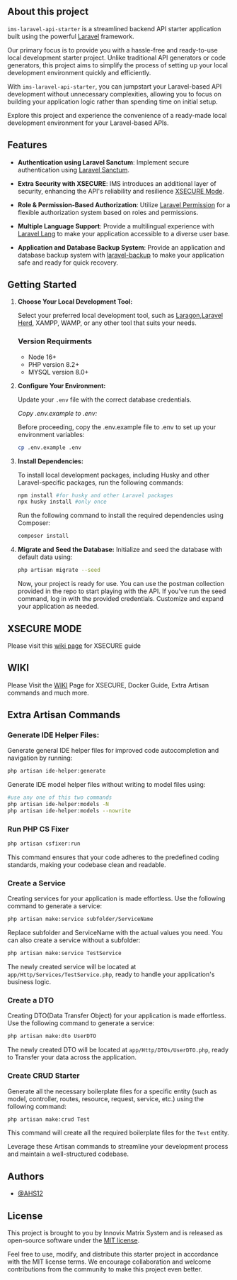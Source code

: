 ## About this project

`ims-laravel-api-starter` is a streamlined backend API starter application built using the powerful [Laravel](https://laravel.com/) framework.

Our primary focus is to provide you with a hassle-free and ready-to-use local development starter project. Unlike traditional API generators or code generators, this project aims to simplify the process of setting up your local development environment quickly and efficiently.

With `ims-laravel-api-starter`, you can jumpstart your Laravel-based API development without unnecessary complexities, allowing you to focus on building your application logic rather than spending time on initial setup.

Explore this project and experience the convenience of a ready-made local development environment for your Laravel-based APIs.

## Features

-   **Authentication using Laravel Sanctum**: Implement secure authentication using [Laravel Sanctum](https://laravel.com/docs/11.x/sanctum).

-   **Extra Security with XSECURE**: IMS introduces an additional layer of security, enhancing the API's reliability and resilience [XSECURE Mode](https://github.com/Innovix-Matrix-Systems/ims-laravel-api-starter/wiki/XSECURE-setup).

-   **Role & Permission-Based Authorization**: Utilize [Laravel Permission](https://spatie.be/docs/laravel-permission/v6/introduction) for a flexible authorization system based on roles and permissions.

-   **Multiple Language Support**: Provide a multilingual experience with [Laravel Lang](https://laravel-lang.com/) to make your application accessible to a diverse user base.

-   **Application and Database Backup System**: Provide an application and database backup system with [laravel-backup](https://spatie.be/docs/laravel-backup/v8/introduction) to make your application safe and ready for quick recovery.

## Getting Started

1. **Choose Your Local Development Tool:**

   Select your preferred local development tool, such as [Laragon](https://github.com/leokhoa/laragon),[Laravel Herd](https://herd.laravel.com), XAMPP, WAMP, or any other tool that suits your needs.

   ### Version Requirments ###
   - Node 16+
   - PHP version 8.2+
   - MYSQL version 8.0+


2. **Configure Your Environment:**

   Update your `.env` file with the correct database credentials.

   *Copy .env.example to .env:*

   Before proceeding, copy the .env.example file to .env to set up your environment variables:

   ```bash
   cp .env.example .env
   ```


3. **Install Dependencies:**

   To install local development packages, including Husky and other Laravel-specific packages, run the following commands:

   ```bash
   npm install #for husky and other Laravel packages
   npx husky install #only once
   ```

   Run the following command to install the required dependencies using Composer:

   ```bash
   composer install
   ```

4. **Migrate and Seed the Database:**
    Initialize and seed the database with default data using:
    ```bash 
    php artisan migrate --seed
    ```

    Now, your project is ready for use. You can use the postman collection provided in the repo to start playing with the API. If you've run the seed command, log in with the provided credentials. Customize and expand your application as needed.

## XSECURE MODE
Please visit this [wiki page](https://github.com/Innovix-Matrix-Systems/ims-laravel-api-starter/wiki/XSECURE-setup) for XSECURE guide

## WIKI
Please Visit the [WIKI](https://github.com/Innovix-Matrix-Systems/ims-laravel-api-starter/wiki) Page for XSECURE, Docker Guide, Extra Artisan commands and much more.

## Extra Artisan Commands

### Generate IDE Helper Files:

Generate general IDE helper files for improved code autocompletion and navigation by running:

```bash
php artisan ide-helper:generate
```

Generate IDE model helper files without writing to model files using:

```bash
#use any one of this two commands
php artisan ide-helper:models -N
php artisan ide-helper:models --nowrite
```

### Run PHP CS Fixer

```bash
php artisan csfixer:run
```

This command ensures that your code adheres to the predefined coding standards, making your codebase clean and readable.

### Create a Service

Creating services for your application is made effortless. Use the following command to generate a service:

```bash
php artisan make:service subfolder/ServiceName
```

Replace subfolder and ServiceName with the actual values you need. You can also create a service without a subfolder:

```bash
php artisan make:service TestService
```

The newly created service will be located at `app/Http/Services/TestService.php`, ready to handle your application's business logic.

### Create a DTO

Creating DTO(Data Transfer Object) for your application is made effortless. Use the following command to generate a service:


```bash
php artisan make:dto UserDTO
```

The newly created DTO will be located at `app/Http/DTOs/UserDTO.php`, ready to Transfer your data across the application.


### Create CRUD Starter

Generate all the necessary boilerplate files for a specific entity (such as model, controller, routes, resource, request, service, etc.) using the following command:


```bash
php artisan make:crud Test
```

This command will create all the required boilerplate files for the `Test` entity.

Leverage these Artisan commands to streamline your development process and maintain a well-structured codebase.

## Authors

-   [@AHS12](https://www.github.com/AHS12)

## License

This project is brought to you by Innovix Matrix System and is released as open-source software under the [MIT license](https://opensource.org/licenses/MIT).

Feel free to use, modify, and distribute this starter project in accordance with the MIT license terms. We encourage collaboration and welcome contributions from the community to make this project even better.
